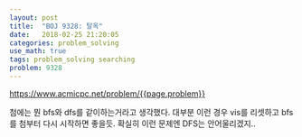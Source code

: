 ```yaml
---
layout: post
title:  "BOJ 9328: 탈옥"
date:   2018-02-25 21:20:05 
categories: problem_solving
use_math: true
tags: problem_solving searching
problem: 9328
---
```


<a target="_blank" href="https://www.acmicpc.net/problem/{{page.problem}}">https://www.acmicpc.net/problem/{{page.problem}}</a><br/>
  
첨에는 뭔 bfs와 dfs를 같이하는거라고 생각했다. 대부분 이런 경우 vis를 리셋하고 bfs를 첨부터 다시 시작하면 좋을듯. 확실히 이런 문제엔 DFS는 안어울리겠지..
  